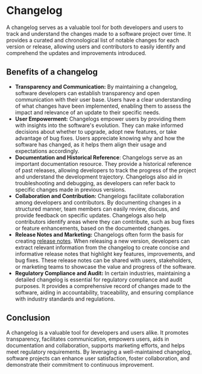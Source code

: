 # Changelog

A changelog serves as a valuable tool for both developers and users to track and understand the changes made to a software project over time. It provides a curated and chronological list of notable changes for each version or release, allowing users and contributors to easily identify and comprehend the updates and improvements introduced.

## Benefits of a changelog

* **Transparency and Communication:** By maintaining a changelog, software developers can establish transparency and open communication with their user base. Users have a clear understanding of what changes have been implemented, enabling them to assess the impact and relevance of an update to their specific needs.
* **User Empowerment:** Changelogs empower users by providing them with insights into the software's evolution. They can make informed decisions about whether to upgrade, adopt new features, or take advantage of bug fixes. Users appreciate knowing why and how the software has changed, as it helps them align their usage and expectations accordingly.
* **Documentation and Historical Reference**: Changelogs serve as an important documentation resource. They provide a historical reference of past releases, allowing developers to track the progress of the project and understand the development trajectory. Changelogs also aid in troubleshooting and debugging, as developers can refer back to specific changes made in previous versions.
* **Collaboration and Contribution:** Changelogs facilitate collaboration among developers and contributors. By documenting changes in a structured manner, team members can easily review, discuss, and provide feedback on specific updates. Changelogs also help contributors identify areas where they can contribute, such as bug fixes or feature enhancements, based on the documented changes.
* **Release Notes and Marketing:** Changelogs often form the basis for creating [release notes](release-notes.md). When releasing a new version, developers can extract relevant information from the changelog to create concise and informative release notes that highlight key features, improvements, and bug fixes. These release notes can be shared with users, stakeholders, or marketing teams to showcase the value and progress of the software.
* **Regulatory Compliance and Audit:** In certain industries, maintaining a detailed changelog is essential for regulatory compliance and audit purposes. It provides a comprehensive record of changes made to the software, aiding in accountability, traceability, and ensuring compliance with industry standards and regulations.

## Conclusion

A changelog is a valuable tool for developers and users alike. It promotes transparency, facilitates communication, empowers users, aids in documentation and collaboration, supports marketing efforts, and helps meet regulatory requirements. By leveraging a well-maintained changelog, software projects can enhance user satisfaction, foster collaboration, and demonstrate their commitment to continuous improvement.

